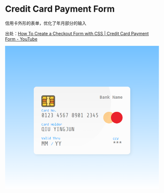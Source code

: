 # Credit Card Payment Form

信用卡外形的表单，优化了年月部分的输入

出处：[How To Create a Checkout Form with CSS | Credit Card Payment Form - YouTube](https://www.youtube.com/watch?v=03xiOZwF1uA)

![readme.png](readme.png)

